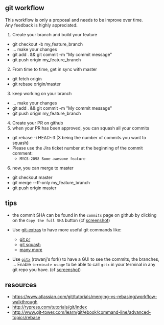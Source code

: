 ## git workflow

This workflow is only a proposal and needs to be improve over time.  
Any feedback is highly appreciated.

1.  Create your branch and build your feature
  * git checkout -b my_feature_branch
  * ... make your changes
  * git add . && git commit -m "My commit message"
  * git push origin my_feature_branch  
2. From time to time, get in sync with master
  * git fetch origin
  * git rebase origin/master
3. keep working on your branch
  * ... make your changes
  * git add . && git commit -m "My commit message"
  * git push origin my_feature_branch
4. Create your PR on github
5. when your PR has been approved, you can squash all your commits  
  * git rebase -i HEAD~3 (3 being the number of commits you want to squash)
  * Please use the Jira ticket number at the beginning of the commit comment:
    * `MYCS-2098 Some awesome feature`
6. now, you can merge to master
  * git checkout master
  * git merge --ff-only my_feature_branch
  * git push origin master


## tips
* the commit SHA can be found in the `commits` page on github by clicking on the `Copy the full SHA` button (cf [screenshot](https://github.com/mycsHQ/tip-of-the-week/blob/master/images/get-full-commit-sha.png?raw=true))

* Use [git-extras](https://github.com/tj/git-extras) to have more useful git commands like:
    * [git pr](https://github.com/tj/git-extras/blob/master/Commands.md#git-pr)
    * [git squash](https://github.com/tj/git-extras/blob/master/Commands.md#git-squash)
    * [many more](https://github.com/tj/git-extras/blob/master/Commands.md)

* Use [`gitx`](https://rowanj.github.io/gitx/) (rowanj's fork) to have a GUI to see the commits, the branches, ... Enable `terminate usage` to be able to call `gitx` in your terminal in any git repo you have. (cf [screenshot](https://github.com/mycsHQ/tip-of-the-week/blob/master/images/gitx-terminal-usage.png?raw=true))


## resources
- https://www.atlassian.com/git/tutorials/merging-vs-rebasing/workflow-walkthrough
- http://rypress.com/tutorials/git/index
- http://www.git-tower.com/learn/git/ebook/command-line/advanced-topics/rebase
